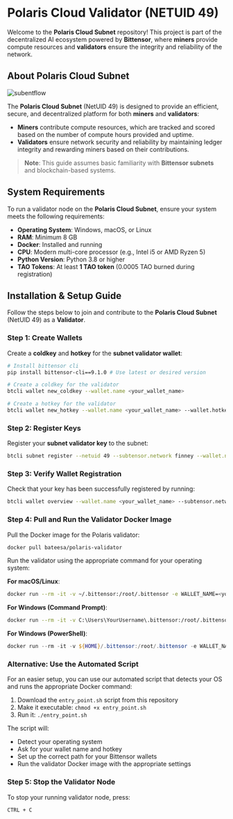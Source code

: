 # Polaris Cloud Validator (NETUID 49)

Welcome to the **Polaris Cloud Subnet** repository! This project is part of the decentralized AI ecosystem powered by **Bittensor**, where **miners** provide compute resources and **validators** ensure the integrity and reliability of the network.


## About Polaris Cloud Subnet

![subentflow](https://github.com/user-attachments/assets/0f009ad7-2e41-4e0b-ab3c-64d0c146fdc7)

The **Polaris Cloud Subnet** (NetUID 49) is designed to provide an efficient, secure, and decentralized platform for both **miners** and **validators**:
- **Miners** contribute compute resources, which are tracked and scored based on the number of compute hours provided and uptime.
- **Validators** ensure network security and reliability by maintaining ledger integrity and rewarding miners based on their contributions.

> **Note**: This guide assumes basic familiarity with **Bittensor subnets** and blockchain-based systems.

## System Requirements

To run a validator node on the **Polaris Cloud Subnet**, ensure your system meets the following requirements:
- **Operating System**: Windows, macOS, or Linux
- **RAM**: Minimum 8 GB
- **Docker**: Installed and running
- **CPU**: Modern multi-core processor (e.g., Intel i5 or AMD Ryzen 5)
- **Python Version**: Python 3.8 or higher
- **TAO Tokens**: At least **1 TAO token** (0.0005 TAO burned during registration)

## Installation & Setup Guide

Follow the steps below to join and contribute to the **Polaris Cloud Subnet** (NetUID 49) as a **Validator**.

### Step 1: Create Wallets

Create a **coldkey** and **hotkey** for the **subnet validator wallet**:

```bash
# Install bittensor cli
pip install bittensor-cli==9.1.0 # Use latest or desired version

# Create a coldkey for the validator
btcli wallet new_coldkey --wallet.name <your_wallet_name>

# Create a hotkey for the validator
btcli wallet new_hotkey --wallet.name <your_wallet_name> --wallet.hotkey default
```

### Step 2: Register Keys

Register your **subnet validator key** to the subnet:

```bash
btcli subnet register --netuid 49 --subtensor.network finney --wallet.name <your_wallet_name> --wallet.hotkey default
```

### Step 3: Verify Wallet Registration

Check that your key has been successfully registered by running:

```bash
btcli wallet overview --wallet.name <your_wallet_name> --subtensor.network finney
```

### Step 4: Pull and Run the Validator Docker Image

Pull the Docker image for the Polaris validator:

```bash
docker pull bateesa/polaris-validator
```

Run the validator using the appropriate command for your operating system:

**For macOS/Linux**:
```bash
docker run --rm -it -v ~/.bittensor:/root/.bittensor -e WALLET_NAME=<your_wallet_name> -e WALLET_HOTKEY=default bateesa/polaris-validator
```

**For Windows (Command Prompt)**:
```bash
docker run --rm -it -v C:\Users\YourUsername\.bittensor:/root/.bittensor -e WALLET_NAME=<your_wallet_name> -e WALLET_HOTKEY=default bateesa/polaris-validator
```

**For Windows (PowerShell)**:
```powershell
docker run --rm -it -v ${HOME}/.bittensor:/root/.bittensor -e WALLET_NAME=<your_wallet_name> -e WALLET_HOTKEY=default bateesa/polaris-validator
```

### Alternative: Use the Automated Script

For an easier setup, you can use our automated script that detects your OS and runs the appropriate Docker command:

1. Download the `entry_point.sh` script from this repository
2. Make it executable: `chmod +x entry_point.sh`
3. Run it: `./entry_point.sh`

The script will:
- Detect your operating system
- Ask for your wallet name and hotkey
- Set up the correct path for your Bittensor wallets
- Run the validator Docker image with the appropriate settings

### Step 5: Stop the Validator Node

To stop your running validator node, press:
```bash
CTRL + C
```
